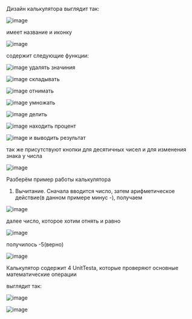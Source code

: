 Дизайн калькулятора выглядит так:

![image](https://user-images.githubusercontent.com/114572262/197403412-f3e7bbf3-6485-4438-971a-d67d0e650331.png)

имеет название и иконку

![image](https://user-images.githubusercontent.com/114572262/197403480-43cfdba8-3f88-4a82-a9b1-ba63603a9ac5.png)

содержит следующие функции:

![image](https://user-images.githubusercontent.com/114572262/197403745-ca62a10d-5228-4f2a-b81b-8e8e13212a74.png)
удалять значиния

![image](https://user-images.githubusercontent.com/114572262/197403829-22f519f2-d940-493a-820b-7d1812f1add4.png)
складывать

![image](https://user-images.githubusercontent.com/114572262/197403929-fce5dd65-3425-40ac-9502-cd668a13c332.png)
отнимать

![image](https://user-images.githubusercontent.com/114572262/197403960-6d8a1a3e-bee7-4ed0-883e-7f4c34ff1dcf.png)
умножать

![image](https://user-images.githubusercontent.com/114572262/197403988-a83c2645-ab99-4828-8efb-18951db4e383.png)
делить

![image](https://user-images.githubusercontent.com/114572262/197403996-ed9c6509-77e9-4d57-9ed7-fc47bcd685ec.png)
находить процент

![image](https://user-images.githubusercontent.com/114572262/197404460-84bb5424-4108-4d28-add2-a4e4eb589ede.png)
и выводить результат

так же присутствуют кнопки для десятичных чисел и для изменения знака у числа

![image](https://user-images.githubusercontent.com/114572262/197404084-721fbe8f-0f4e-4108-99ad-a6fc6095a3fa.png)

Разберём пример работы калькулятора
1) Вычитание.
Сначала вводится число, затем арифметическое действие(в данном примере минус -), получаем

![image](https://user-images.githubusercontent.com/114572262/197404392-bcceb4f6-b320-4414-a2ed-c1a7084efb8e.png)

далее число, которое хотим отнять и равно

![image](https://user-images.githubusercontent.com/114572262/197404443-a0837cbd-e627-40ac-b181-fc1cf9c1dfc0.png)

получилось -5(верно)

![image](https://user-images.githubusercontent.com/114572262/197404494-b65f9262-0a06-4837-9f98-4afaef70d90f.png)

Калькулятор содержит 4 UnitTesta, которые проверяют основные математические операции

выглядит так:

![image](https://user-images.githubusercontent.com/114572262/197404883-98d5b639-2b61-4082-92b0-05a41a035a39.png)

![image](https://user-images.githubusercontent.com/114572262/197404856-34db2de8-6439-4cae-aaa5-37abb8599df5.png)
